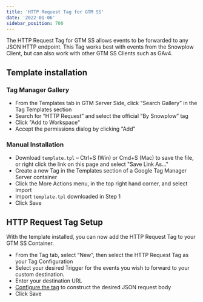 ```yaml
---
title: 'HTTP Request Tag for GTM SS'
date: '2022-01-06'
sidebar_position: 700
---
```


The HTTP Request Tag for GTM SS allows events to be forwarded to any JSON HTTP endpoint. This Tag works best with events from the Snowplow Client, but can also work with other GTM SS Clients such as GAv4.

## Template installation

### Tag Manager Gallery

- From the Templates tab in GTM Server Side, click “Search Gallery” in the Tag Templates section
- Search for “HTTP Request” and select the official “By Snowplow” tag
- Click "Add to Workspace"
- Accept the permissions dialog by clicking “Add”

### Manual Installation

- Download `template.tpl` – Ctrl+S (Win) or Cmd+S (Mac) to save the file, or right click the link on this page and select "Save Link As…"
- Create a new Tag in the Templates section of a Google Tag Manager Server container
- Click the More Actions menu, in the top right hand corner, and select Import
- Import `template.tpl` downloaded in Step 1
- Click Save

## HTTP Request Tag Setup

With the template installed, you can now add the HTTP Request Tag to your GTM SS Container.

- From the Tag tab, select “New”, then select the HTTP Request Tag as your Tag Configuration
- Select your desired Trigger for the events you wish to forward to your custom destination.
- Enter your destination URL
- [Configure the tag](/docs/forwarding-events-to-destinations/forwarding-events/google-tag-manager-server-side/http-request-tag-for-gtm-ss/http-request-tag-configuration/index.md) to construct the desired JSON request body
- Click Save

